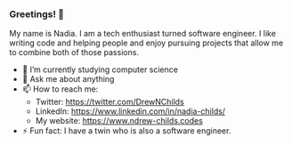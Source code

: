 ### Greetings! 👋

<!--
**LittleBoGeek/LittleBoGeek** is a ✨ _special_ ✨ repository because its `README.md` (this file) appears on your GitHub profile.
-->

My name is Nadia. I am a tech enthusiast turned software engineer. I like writing code and helping people and enjoy pursuing projects that allow me to combine both of those passions.



- 🌱 I’m currently studying computer science
- 💬 Ask me about anything
- 📫 How to reach me: 
    - Twitter:
      https://twitter.com/DrewNChilds
    - LinkedIn:
      https://www.linkedin.com/in/nadia-childs/
    - My website: https://www.ndrew-childs.codes 
- ⚡ Fun fact: I have a twin who is also a software engineer. 

